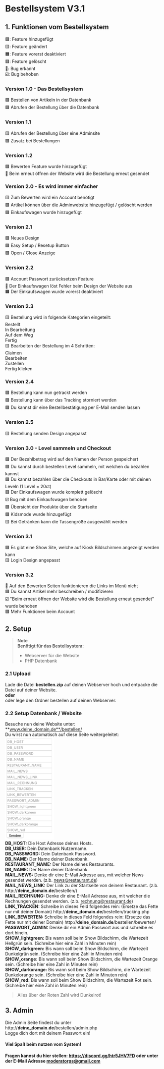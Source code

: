 # Bestellsystem V3.1
## 1. Funktionen vom Bestellsystem
🟩: Feature hinzugefügt <br>
🟨: Feature geändert<br>
🟧: Feature vorerst deaktiviert<br>
🟥: Feature gelöscht<br>
🚨: Bug erkannt<br>
☑️: Bug behoben<br>

### Version 1.0 - Das Bestellsystem
🟩 Bestellen von Artikeln in der Datenbank<br>
🟩 Abrufen der Bestellung über die Datenbank<br>


### Version 1.1
🟨 Abrufen der Bestellung über eine Adminsite<br>
🟩 Zusatz bei Bestellungen<br>


### Version 1.2
🟩 Bewerten Feature wurde hinzugefügt<br>
🚨 Beim erneut öffnen der Website wird die Bestellung erneut gesendet<br>


### Version 2.0 - Es wird immer einfacher
🟨 Zum Bewerten wird ein Account benötigt<br>
🟩 Artikel können über die Adminwebsite hinzugefügt / gelöscht werden<br>
🟩 Einkaufswagen wurde hinzugefügt<br>


### Version 2.1
🟩 Neues Design<br>
🟩 Easy Setup / Resetup Button<br>
🟩 Open / Close Anzeige<br>


### Version 2.2
🟩 Account Passwort zurücksetzen Feature<br>
🚨 Der Einkaufswagen löst Fehler beim Design der Website aus<br>
🟧 Der Einkaufswagen wurde vorerst deaktiviert<br>


### Version 2.3
🟨 Bestellung wird in folgende Kategorien eingeteilt:<br>
 Bestellt<br>
 In Bearbeitung<br>
 Auf dem Weg<br>
 Fertig<br>
🟨 Bearbeiten der Bestellung im 4 Schritten:<br>
 Claimen<br>
 Bearbeiten<br>
 Zustellen<br>
 Fertig klicken<br>


### Version 2.4
🟩 Bestellung kann nun getrackt werden<br>
🟩 Bestellung kann über das Tracking storniert werden<br>
🟩 Du kannst dir eine Bestellbestätigung per E-Mail senden lassen<br>


### Version 2.5
🟨 Bestellung senden Design angepasst<br>


### Version 3.0 - Level sammeln und Checkout
🟩 Der Bezahlbetrag wird auf den Namen der Person gespeichert<br>
🟩 Du kannst durch bestellen Level sammeln, mit welchen du bezahlen kannst<br>
🟩 Du kannst bezahlen über die Checkouts in Bar/Karte oder mit deinen Leveln (1 Level = 20ct)<br>
🟥 Der Einkaufswagen wurde komplett gelöscht<br>
☑️ Bug mit dem Einkaufswagen behoben<br>
🟩 Übersicht der Produkte über die Startseite<br>
🟩 Kidsmode wurde hinzugefügt<br>
🟨 Bei Getränken kann die Tassengröße ausgewählt werden<br>

### Version 3.1
🟩 Es gibt eine Show Site, welche auf Kiosk Bildschirmen angezeigt werden kann<br>
🟨 Login Design angepasst<br>

### Version 3.2
🚨 Auf den Bewerten Seiten funktionieren die Links im Menü nicht<br>
🟩 Du kannst Artikel mehr beschreiben / modifizieren<br>
☑️ "Beim erneut öffnen der Website wird die Bestellung erneut gesendet" wurde behoben<br>
🟩 Mehr Funktionen beim Account
## 2. Setup
> **Note**<br>
> **Benötigt für das Bestellsystem:**
> - Webserver für die Website<br>
> - PHP Datenbank
### 2.1 Upload
Lade die Datei **bestellen.zip** auf deinen Webserver hoch und entpacke die Datei auf deiner Website.<br>
**oder**<br>
oder lege den Ordner bestellen auf deinen Webserver.
### 2.2 Setup Datenbank / Website
Besuche nun deine Website unter:<br>
**www.deine_domain.de**/bestellen/<br>
Du wirst nun automatisch auf diese Seite weitergeleitet:<br>
![alt text](setup_1.png)<br>
**DB_HOST:** Die Host Adresse deines Hosts.<br>
**DB_USER:** Dein Datenbank Nutzername.<br>
**DB_PASSWORD:** Dein Datenbank Password.<br>
**DB_NAME:** Der Name deiner Datenbank.<br>
**RESTAURANT_NAME:** Der Name deines Restaurants.<br>
**DB_NAME:** Der Name deiner Datenbank.<br>
**MAIL_NEWS:** Denke dir eine E-Mail Adresse aus, mit welcher News gesendet werden. (z.b. news@restaurant.de)<br>
**MAIL_NEWS_LINK:** Der Link zu der Startseite von deinem Restaurant. (z.b. http://**deine_domain.de**/bestellen/)<br>
**MAIL_RECHNUNG:** Denke dir eine E-Mail Adresse aus, mit welcher die Rechnungen gesendet werden. (z.b. rechnung@restaurant.de)<br>
**LINK_TRACKEN:** Schreibe in dieses Feld folgendes rein: (Ersetze das Fette nur mit deiner Domain) http://**deine_domain.de**/bestellen/tracking.php<br>
**LINK_BEWERTEN:** Schreibe in dieses Feld folgendes rein: (Ersetze das Fette nur mit deiner Domain) http://**deine_domain.de**/bestellen/bewerten/<br>
**PASSWORT_ADMIN:** Denke dir ein Admin Passwort aus und schreibe es dort hinein.<br>
**SHOW_lightgreen:** Bis wann soll beim Show Bildschirm, die Wartezeit Hellgrün sein. (Schreibe hier eine Zahl in Minuten rein)<br>
**SHOW_darkgreen:** Bis wann soll beim Show Bildschirm, die Wartezeit Dunkelgrün sein. (Schreibe hier eine Zahl in Minuten rein)<br>
**SHOW_orange:** Bis wann soll beim Show Bildschirm, die Wartezeit Orange sein. (Schreibe hier eine Zahl in Minuten rein)<br>
**SHOW_darkorange:** Bis wann soll beim Show Bildschirm, die Wartezeit Dunkelorange sein. (Schreibe hier eine Zahl in Minuten rein)<br>
**SHOW_red:** Bis wann soll beim Show Bildschirm, die Wartezeit Rot sein. (Schreibe hier eine Zahl in Minuten rein)
> Alles über der Roten Zahl wird Dunkelrot!
## 3. Admin
Die Admin Seite findest du unter http://**deine_domain.de**/bestellen/admin.php<br>
Logge dich dort mit deinem Passwort ein!<br>
#### Viel Spaß beim nutzen vom System!
#### Fragen kannst du hier stellen: https://discord.gg/htr5JHV7FD oder unter der E-Mail Adresse moderatorps@gmail.com
